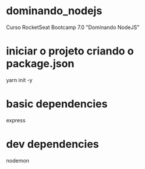 # dominando_nodejs
Curso RocketSeat Bootcamp 7.0 "Dominando NodeJS"

# iniciar o projeto criando o package.json
yarn init -y

# basic dependencies
express

# dev dependencies
nodemon
